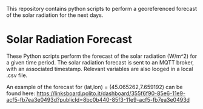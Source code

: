 This repository contains python scripts to perform a georeferenced forecast of the solar radiation for the next days.

# Solar Radiation Forecast
These Python scripts perform the forecast of the solar radiation (W/m^2) for a given time period.
The solar radiation forecast is sent to an MQTT broker, with an associated timestamp. Relevant variables are also looged in a local .csv file.

An example of the forecast for (lat,lon) = (45.065262,7.659192) can be found here: https://linksboard.polito.it/dashboard/355f6f90-85e6-11e9-acf5-fb7ea3e0493d?publicId=8bc0b440-85f3-11e9-acf5-fb7ea3e0493d
